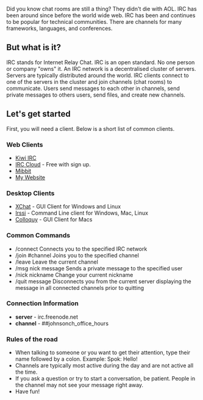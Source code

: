 Did you know chat rooms are still a thing? They didn't die with AOL. IRC has been around since before the world wide web. IRC has been and continues to be popular for technical communities. There are channels for many frameworks, languages, and conferences.


## But what is it?

IRC stands for Internet Relay Chat. IRC is an open standard. No one person or company "owns" it. An IRC network is a decentralised cluster of servers. Servers are typically distributed around the world. IRC clients connect to one of the servers in the cluster and join channels (chat rooms) to communicate. Users send messages to each other in channels, send private messages to others users, send files, and create new channels.

## Let's get started

First, you will need a client. Below is a short list of common clients.

### Web Clients

* [Kiwi IRC](https://kiwiirc.com/)
* [IRC Cloud](https://www.irccloud.com/) - Free with sign up.
* [Mibbit](http://mibbit.com/)
* [My Website](http://officehours.johnsonch.com/)

### Desktop Clients

* [XChat](http://xchat.org/download/) - GUI Client for Windows and Linux
* [Irssi](http://irssi.org/download#binaries) - Command Line client for Windows, Mac, Linux
* [Colloquy](http://colloquy.info/) - GUI Client for Macs

### Common Commands

* /connect <server address> Connects you to the specified IRC network
* /join #channel	Joins you to the specified channel
* /leave	Leave the current channel
* /msg nick message	Sends a private message to the specified user
* /nick nickname	Change your current nickname
* /quit message	Disconnects you from the current server displaying the message in all connected channels prior to quitting

### Connection Information
* __server__ - irc.freenode.net
* __channel__ - ##johnsonch_office_hours

### Rules of the road

* When talking to someone or you want to get their attention, type their name followed by a colon. Example: Spok: Hello!
* Channels are typically most active during the day and are not active all the time.
* If you ask a question or try to start a conversation, be patient. People in the channel may not see your message right away.
* Have fun!




